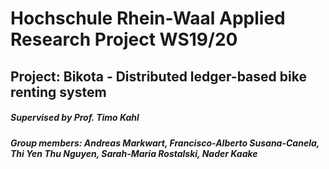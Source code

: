 # Hochschule Rhein-Waal Applied Research Project WS19/20
## Project: Bikota - Distributed ledger-based bike renting system
##### Supervised by Prof. Timo Kahl
##### Group members: Andreas Markwart, Francisco-Alberto Susana-Canela, Thi Yen Thu Nguyen, Sarah-Maria Rostalski, Nader Kaake
